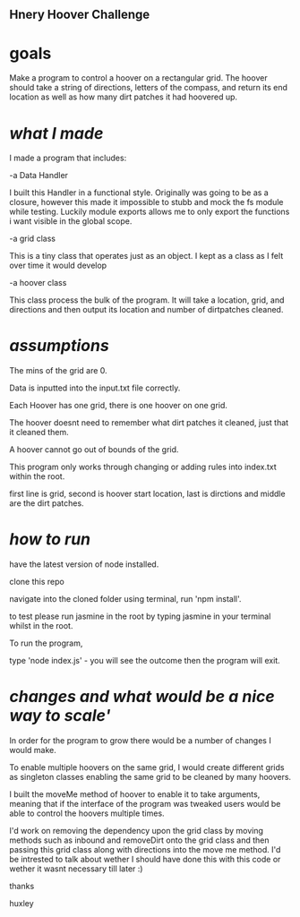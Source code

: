 ## Hnery Hoover Challenge ##

# goals #

Make a program to control a hoover on a rectangular grid. The hoover should take a string of directions, letters of the compass, and return its end location as well as how many dirt patches it had hoovered up.

# *what I made* #

I made a program that includes: 

-a Data Handler

I built this Handler in a functional style. Originally was going to be as a closure, however this made it impossible to stubb and mock the fs module while testing. Luckily module exports allows me to only export the functions i want visible in the global scope.

-a grid class

This is a tiny class that operates just as an object. I kept as a class as I felt over time it would develop

-a hoover class 

This class process the bulk of the program. It will take a location, grid, and directions and then output its location and number of dirtpatches cleaned.

# *assumptions* #

The mins of the grid are 0. 

Data is inputted into the input.txt file correctly.

Each Hoover has one grid, there is one hoover on one grid. 

The hoover doesnt need to remember what dirt patches it cleaned, just that it cleaned them.

A hoover cannot go out of bounds of the grid.

This program only works through changing or adding rules into index.txt within the root. 

first line is grid, second is hoover start location, last is dirctions and middle are the dirt patches. 


# *how to run* #

have the latest version of node installed. 

clone this repo

navigate into the cloned folder using terminal, run 'npm install'. 

to test please run jasmine in the root by typing jasmine in your terminal whilst in the root. 

To run the program, 

type 'node index.js' - you will see the outcome then the program will exit. 

# *changes and what would be a nice way to scale'* #

In order for the program to grow there would be a number of changes I would make. 

To enable multiple hoovers on the same grid, I would create different grids as singleton classes enabling the same grid to be cleaned by many hoovers. 

I built the moveMe method of hoover to enable it to take arguments, meaning that if the interface of the program was tweaked users would be able to control the hoovers multiple times. 

I'd work on removing the dependency upon the grid class by moving methods such as inbound and removeDirt onto the grid class and then passing this grid class along with directions into the move me method. I'd be intrested to talk about wether I should have done this with this code or wether it wasnt necessary till later :)


thanks 

huxley
